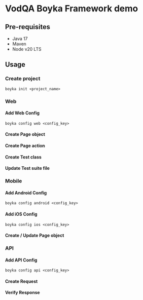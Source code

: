# VodQA Boyka Framework demo

## Pre-requisites

- Java 17
- Maven
- Node v20 LTS

## Usage

### Create project

```shell
boyka init <project_name>
```

### Web

#### Add Web Config

```shell
boyka config web <config_key>
```

#### Create Page object

#### Create Page action

#### Create Test class

#### Update Test suite file

### Mobile

#### Add Android Config

```shell
boyka config android <config_key>
```

#### Add iOS Config

```shell
boyka config ios <config_key>
```

#### Create / Update Page object

### API

#### Add API Config

```shell
boyka config api <config_key>
```

#### Create Request

#### Verify Response
